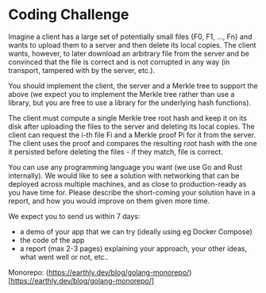 # Coding Challenge

Imagine a client has a large set of potentially small files {F0, F1, …, Fn} and wants to upload them to a server and then delete its local copies.
The client wants, however, to later download an arbitrary file from the server and be convinced that the file is correct and is not corrupted in any way (in transport, tampered with by the server, etc.).

You should implement the client, the server and a Merkle tree to support the above (we expect you to implement the Merkle tree rather than use a library, but you are free to use a library for the underlying hash functions).

The client must compute a single Merkle tree root hash and keep it on its disk after uploading the files to the server and deleting its local copies. The client can request the i-th file Fi and a Merkle proof Pi for it from the server. The client uses the proof and compares the resulting root hash with the one it persisted before deleting the files - if they match, file is correct.

You can use any programming language you want (we use Go and Rust internally). We would like to see a solution with networking that can be deployed across multiple machines, and as close to production-ready as you have time for. Please describe the short-coming your solution have in a report, and how you would improve on them given more time.

We expect you to send us within 7 days:

- a demo of your app that we can try (ideally using eg Docker Compose)
- the code of the app
- a report (max 2-3 pages) explaining your approach, your other ideas, what went well or not, etc..


Monorepo: (https://earthly.dev/blog/golang-monorepo/)[https://earthly.dev/blog/golang-monorepo/]
